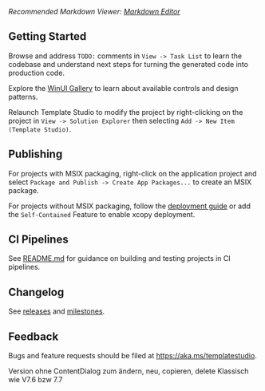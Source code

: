 ﻿*Recommended Markdown Viewer: [Markdown Editor](https://marketplace.visualstudio.com/items?itemName=MadsKristensen.MarkdownEditor2)*

## Getting Started

Browse and address `TODO:` comments in `View -> Task List` to learn the codebase and understand next steps for turning the generated code into production code.

Explore the [WinUI Gallery](https://www.microsoft.com/store/productId/9P3JFPWWDZRC) to learn about available controls and design patterns.

Relaunch Template Studio to modify the project by right-clicking on the project in `View -> Solution Explorer` then selecting `Add -> New Item (Template Studio)`.

## Publishing

For projects with MSIX packaging, right-click on the application project and select `Package and Publish -> Create App Packages...` to create an MSIX package.

For projects without MSIX packaging, follow the [deployment guide](https://docs.microsoft.com/windows/apps/windows-app-sdk/deploy-unpackaged-apps) or add the `Self-Contained` Feature to enable xcopy deployment.

## CI Pipelines

See [README.md](https://github.com/microsoft/TemplateStudio/blob/main/docs/WinUI/pipelines/README.md) for guidance on building and testing projects in CI pipelines.

## Changelog

See [releases](https://github.com/microsoft/TemplateStudio/releases) and [milestones](https://github.com/microsoft/TemplateStudio/milestones).

## Feedback

Bugs and feature requests should be filed at https://aka.ms/templatestudio.

Version ohne ContentDialog zum ändern, neu, copieren, delete
Klassisch wie V7.6 bzw 7.7
